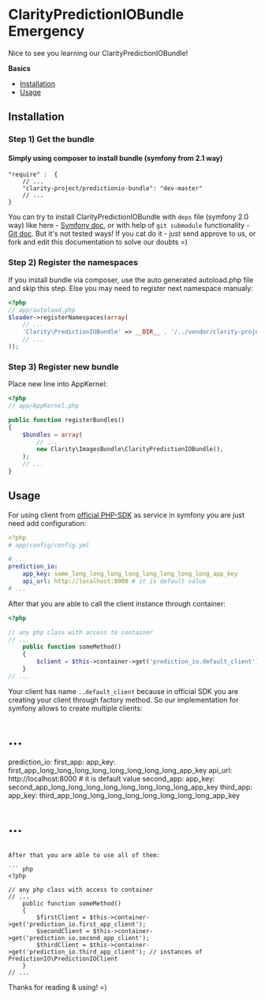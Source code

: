 ClarityPredictionIOBundle Emergency
==========================

Nice to see you learning our ClarityPredictionIOBundle!

**Basics**

* [Installation](#installation)
* [Usage](#usage)

<a name="installation"></a>

## Installation

### Step 1) Get the bundle

#### Simply using composer to install bundle (symfony from 2.1 way)

    "require" :  {
        // ...
        "clarity-project/predictionio-bundle": "dev-master"
        // ...
    }

You can try to install ClarityPredictionIOBundle with `deps` file (symfony 2.0 way) like here -  [Symfony doc](http://symfony.com/doc/2.0/cookbook/workflow/new_project_git.html#managing-vendor-libraries-with-bin-vendors-and-deps), 
or with help of `git submodule` functionality - [Git doc](http://git-scm.com/book/en/Git-Tools-Submodules#Starting-with-Submodules).
But it's not tested ways! If you cat do it - just send approve to us, or fork and edit this documentation to solve our doubts =)

### Step 2) Register the namespaces

If you install bundle via composer, use the auto generated autoload.php file and skip this step.
Else you may need to register next namespace manualy:

``` php
<?php
// app/autoload.php
$loader->registerNamespaces(array(
    // ...
    'Clarity\PredictionIOBundle' => __DIR__ . '/../vendor/clarity-project/predictionio-bundle/Clarity/PredictionIOBundle',
    // ...
));
```

### Step 3) Register new bundle

Place new line into AppKernel:

``` php
<?php
// app/AppKernel.php

public function registerBundles()
{
    $bundles = array(
        // ...
        new Clarity\ImagesBundle\ClarityPredictionIOBundle(),
    );
    // ...
}
```

<a name="usage"></a>

## Usage

For using client from [official PHP-SDK](https://github.com/PredictionIO/PredictionIO-PHP-SDK) as service in symfony you are just need add configuration:

``` yml
<?php
# app/config/config.yml

# ...
prediction_io:
    app_key: some_long_long_long_long_long_long_long_long_app_key
    api_url: http://localhost:8000 # it is default value
# ... 
```

After that you are able to call the client instance through container:

``` php 
<?php

// any php class with access to container
// ...
    public function someMethod()
    {
        $client = $this->container->get('prediction_io.default_client'); // instance of PredictionIO\PredictionIOClient
    }
// ...
```

Your client has name `..default_client` because in official SDK you are creating your client through factory method. So our implementation for symfony allows to create multiple clients:

# ...
prediction_io:
    first_app:
        app_key: first_app_long_long_long_long_long_long_long_long_app_key
        api_url: http://localhost:8000 # it is default value
    second_app:
        app_key: second_app_long_long_long_long_long_long_long_long_app_key
    third_app:
        app_key: third_app_long_long_long_long_long_long_long_long_app_key
# ... 
```

After that you are able to use all of them:

``` php 
<?php

// any php class with access to container
// ...
    public function someMethod()
    {
        $firstClient = $this->container->get('prediction_io.first_app_client');
        $secondClient = $this->container->get('prediction_io.second_app_client');
        $thirdClient = $this->container->get('prediction_io.third_app_client'); // instances of PredictionIO\PredictionIOClient
    }
// ...
```

Thanks for reading & using! =)